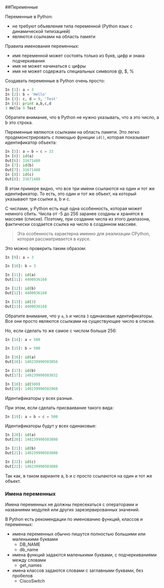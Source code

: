 ##Переменные

Переменные в Python:
* не требуют объявления типа переменной (Python язык с динамической типизацией)
* являются ссылками на область памяти

Правила именования переменных:
* имя переменной может состоять только из букв, цифр и знака подчеркивания
* имя не может начинаться с цифры
* имя не может содержать специальных символов @, $, %

Создавать переменные в Python очень просто:
```python
In [1]: a = 3
In [2]: b = 'Hello'
In [3]: c, d = 9, 'Test'
In [4]: print a,b,c,d
3 Hello 9 Test
```

Обратите внимание, что в Python не нужно указывать, что a это число, а b это строка.

Переменные являются ссылками на область памяти. Это легко продемонстрировать с помощью функции ```id()```, которая показывает идентификатор объекта:
```python
In [5]: a = b = c = 33
In [6]: id(a)
Out[6]: 31671480
In [7]: id(b)
Out[7]: 31671480
In [8]: id(c)
Out[8]: 31671480
```

В этом примере видно, что все три имени ссылаются на один и тот же идентификатор.
То есть, это один и тот же объект, на который указывают три ссылки a, b и c.

С числами, у Python есть ещё одна особенность, которая может немного сбить.
Числа от -5 до 256 заранее созданы и хранятся в массиве (списке).
Поэтому, при создании числа из этого диапазона, фактически создается ссылка на число в созданном массиве.

> Эта особенность характерна именно для реализации CPython, которая рассматривается в курсе.

Это можно проверить таким образом:
```python
In [9]: a = 3

In [10]: b = 3

In [11]: id(a)
Out[11]: 4400936168

In [12]: id(b)
Out[12]: 4400936168

In [13]: id(3)
Out[13]: 4400936168
```

Обратите внимание, что у ```a```, ```b``` и числа ```3``` одинаковые идентификаторы.
Все они просто являются ссылками на существующее число в списке.

Но, если сделать то же самое с числом больше 256:
```python
In [14]: a = 500

In [15]: b = 500

In [16]: id(a)
Out[16]: 140239990503056

In [17]: id(b)
Out[17]: 140239990503032

In [18]: id(500)
Out[18]: 140239990502960
```

Идентификаторы у всех разные.

При этом, если сделать присваивание такого вида:
```python
In [19]: a = b = c = 500
```

Идентификаторы будут у всех одинаковые:
```python
In [20]: id(a)
Out[20]: 140239990503080

In [21]: id(b)
Out[21]: 140239990503080

In [22]: id(c)
Out[22]: 140239990503080
```

Так как, в таком варианте a, b и c просто ссылаются на один и тот же объект.

### Имена переменных

Имена переменных не должны пересекаться с операторами и названиями модулей или других зарезервированных значений.


В Python есть рекомендации по именованию функций, классов и переменных:
* имена переменных обычно пишутся полностью большими или маленькими буквами
  * DB_NAME
  * db_name
* имена функций задаются маленькими буквами, с подчеркиваниями между словами
  * get_names
* имена классов задаются словами с заглавными буквами, без пробелов
  * CiscoSwitch
